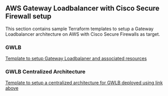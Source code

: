 ## AWS Gateway Loadbalancer with Cisco Secure Firewall setup

This section contains sample Terraform templates to setup a Gateway Loadbalancer architecture on AWS with Cisco Secure Firewalls as target.

### **GWLB**

[Template to setup Gateway Loadbalaner and associated resources](GWLB)

### **GWLB Centralized Architecture**

[Template to setup a centralized architecture for GWLB deployed using link above](centralized_architecture)